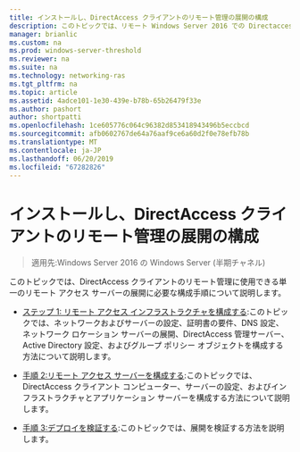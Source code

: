 ```yaml
---
title: インストールし、DirectAccess クライアントのリモート管理の展開の構成
description: このトピックでは、リモート Windows Server 2016 での Directaccess の管理ガイドの一部です。
manager: brianlic
ms.custom: na
ms.prod: windows-server-threshold
ms.reviewer: na
ms.suite: na
ms.technology: networking-ras
ms.tgt_pltfrm: na
ms.topic: article
ms.assetid: 4adce101-1e30-439e-b78b-65b26479f33e
ms.author: pashort
author: shortpatti
ms.openlocfilehash: 1ce605776c064c96382d853418943496b5eccbcd
ms.sourcegitcommit: afb0602767de64a76aaf9ce6a60d2f0e78efb78b
ms.translationtype: MT
ms.contentlocale: ja-JP
ms.lasthandoff: 06/20/2019
ms.locfileid: "67282826"
---
```

# <a name="install-and-configure-deployment-for-remote-management-of-directaccess-clients"></a>インストールし、DirectAccess クライアントのリモート管理の展開の構成

>適用先:Windows Server 2016 の Windows Server (半期チャネル)

このトピックでは、DirectAccess クライアントのリモート管理に使用できる単一のリモート アクセス サーバーの展開に必要な構成手順について説明します。  
  
-   [ステップ 1: リモート アクセス インフラストラクチャを構成する](Step-1-Configure-the-Remote-Access-Infrastructure.md):このトピックでは、ネットワークおよびサーバーの設定、証明書の要件、DNS 設定、ネットワーク ロケーション サーバーの展開、DirectAccess 管理サーバー、Active Directory 設定、およびグループ ポリシー オブジェクトを構成する方法について説明します。  
  
-   [手順 2:リモート アクセス サーバーを構成する](Step-2-Configure-the-Remote-Access-Server.md):このトピックでは、DirectAccess クライアント コンピューター、サーバーの設定、およびインフラストラクチャとアプリケーション サーバーを構成する方法について説明します。  
  
-   [手順 3:デプロイを検証する](Step-3-Verify-the-Deployment_2.md):このトピックでは、展開を検証する方法を説明します。  
  



